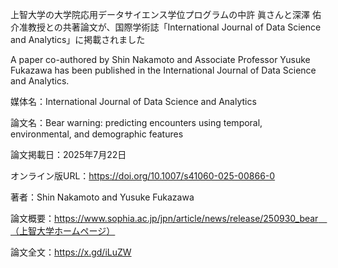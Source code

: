 

上智大学の大学院応用データサイエンス学位プログラムの中許 眞さんと深澤 佑介准教授との共著論文が、国際学術誌「International Journal of Data Science and Analytics」に掲載されました

A paper co-authored by Shin Nakamoto and Associate Professor Yusuke Fukazawa has been published in the International Journal of Data Science and Analytics.

媒体名：International Journal of Data Science and Analytics

論文名：Bear warning: predicting encounters using temporal, environmental, and demographic features

論文掲載日：2025年7月22日

オンライン版URL：https://doi.org/10.1007/s41060-025-00866-0

著者：Shin Nakamoto and  Yusuke Fukazawa

論文概要：https://www.sophia.ac.jp/jpn/article/news/release/250930_bear　（上智大学ホームページ）

論文全文：https://x.gd/iLuZW
